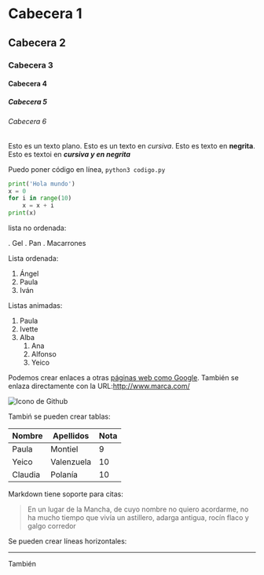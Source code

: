 # Cabecera 1

## Cabecera 2

### Cabecera 3

#### Cabecera 4

##### Cabecera 5

###### Cabecera 6

Esto es un texto plano. Esto es un texto en *cursiva*. Esto es texto en **negrita**. Esto es textoi en ***cursiva y en negrita***

Puedo poner código en línea, `python3 codigo.py` 

```python
print('Hola mundo')
x = 0
for i in range(10)
    x = x + i
print(x)
```

lista no ordenada:    

. Gel
. Pan
. Macarrones

Lista ordenada:

1. Ángel
2. Paula
3. Iván

Listas animadas:

1. Paula
2. Ivette
3. Alba
    1. Ana
    2. Alfonso
    3. Yeico

Podemos crear enlaces a otras [páginas web como Google](http://google.com). También se enlaza directamente con la URL:http://www.marca.com/

![Icono de Github](https://www.google.es/search?client=ubuntu&channel=fs&biw=1024&bih=697&tb)

Tambiń se pueden crear tablas:

| Nombre | Apellidos | Nota |
| -------|-----------|------|
| Paula  | Montiel   |  9   |
| Yeico  | Valenzuela|  10  |
| Claudia| Polanía   |  10  |

Markdown tiene soporte para citas:

> En un lugar de la Mancha, de cuyo nombre no quiero acordarme, no ha mucho tiempo que vivía un astillero, adarga antigua, rocín flaco y galgo corredor

Se pueden crear líneas horizontales:

---

También 

